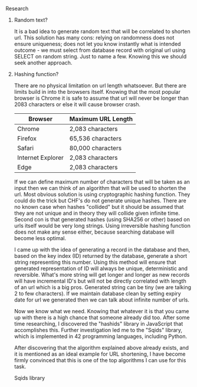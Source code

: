 Research

1. Random text?

   It is a bad idea to generate random text that will be correlated to shorten url.
   This solution has many cons: relying on randomness does not ensure uniqueness; does not let you know instantly what 
    is intended outcome - we must select from database record with original url using SELECT on random string. 
    Just to name a few. Knowing this we should seek another approach.

2. Hashing function?

   There are no physical limitation on url length whatsoever. But there are limits build in into the browsers itself. 
   Knowing that the most popular browser is Chrome it is safe to assume that url will never be longer than 2083 characters 
   or else it will cause browser crash.

    | Browser           | Maximum URL Length |
    |-------------------|--------------------|
    | Chrome            | 2,083 characters   |
    | Firefox           | 65,536 characters  |
    | Safari            | 80,000 characters  |
    | Internet Explorer | 2,083 characters   |
    | Edge              | 2,083 characters   |

    If we can define maximum number of characters that will be taken as an input then we can think of an algorithm that will be used to shorten the url.
    Most obvious solution is using cryptographic hashing function. 
    They could do the trick but CHF's do not generate unique hashes. There are no known case when hashes "collided" but
    it should be assumed that they are not unique and in theory they will collide given infinite time.
    Second con is that generated hashes (using SHA256 or other) based on urls itself would be very long strings.
    Using irreversible hashing function does not make any sense either, because searching database will become less optimal.

    I came up with the idea of generating a record in the database and then, based on the key index (ID) returned by the database, 
    generate a short string representing this number. Using this method will ensure that generated representation of ID
    will always be unique, deterministic and reversible. 
    What's more string will get longer and longer as new records will have incremental ID's but will not be directly 
    correlated with length of an url which is a big pros. Generated string can be tiny (we are talking 2 to few characters).
    If we maintain database clean by setting expiry date for url we generated then we can talk about infinite number of urls.
    
    Now we know what we need. Knowing that whatever it is that you came up with there is a high chance that someone already did too.
    After some time researching, I discovered the "hashids" library in JavaScript that accomplishes this. 
    Further investigation led me to the "Sqids" library, which is implemented in 42 programming languages, including Python.
    
    After discovering that the algorithm explained above already exists, and it is mentioned as an ideal example for URL shortening, 
    I have become firmly convinced that this is one of the top algorithms I can use for this task.

    Sqids library 